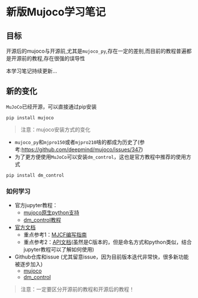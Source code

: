 # 新版Mujoco学习笔记
## 目标
开源后的mujoco与开源前,尤其是`mujoco_py`,存在一定的差别,而目前的教程普遍都是开源前的教程,存在很强的误导性

本学习笔记持续更新...
## 新的变化
`MuJoCo`已经开源，可以直接通过pip安装
```
pip install mujoco
```
> 注意：mujoco安装方式的变化
- `mujoco_py`和`mjpro150`或者`mjpro210`啥的都成为历史了(参考:https://github.com/deepmind/mujoco/issues/347)
- 为了更方便使用`MuJoCo`可以安装`dm_control`，这也是官方教程中推荐的使用方式
```
pip install dm_control
```
### 如何学习
- 官方jupyter教程：
    - [mujoco原生python支持](https://github.com/deepmind/dm_control/blob/main/tutorial.ipynb)
    - [dm_control教程](https://github.com/deepmind/mujoco/blob/main/python/tutorial.ipynb)
- [官方文档](https://mujoco.readthedocs.io/en/latest/overview.html)
    - 重点参考1：[MJCF编写指南](https://mujoco.readthedocs.io/en/latest/XMLreference.html)
    - 重点参考2：[API文档](https://mujoco.readthedocs.io/en/latest/APIreference/index.html)(虽然是C版本的，但是命名方式和python类似，结合jupyter教程可以了解如何使用)
- Github仓库和issue (尤其留意issue，因为目前版本迭代非常快，很多新功能被逐步加入)
    - [mujoco](https://github.com/deepmind/mujoco)
    - [dm_control](https://github.com/deepmind/dm_control)
> 注意：一定要区分开源前的教程和开源后的教程！
